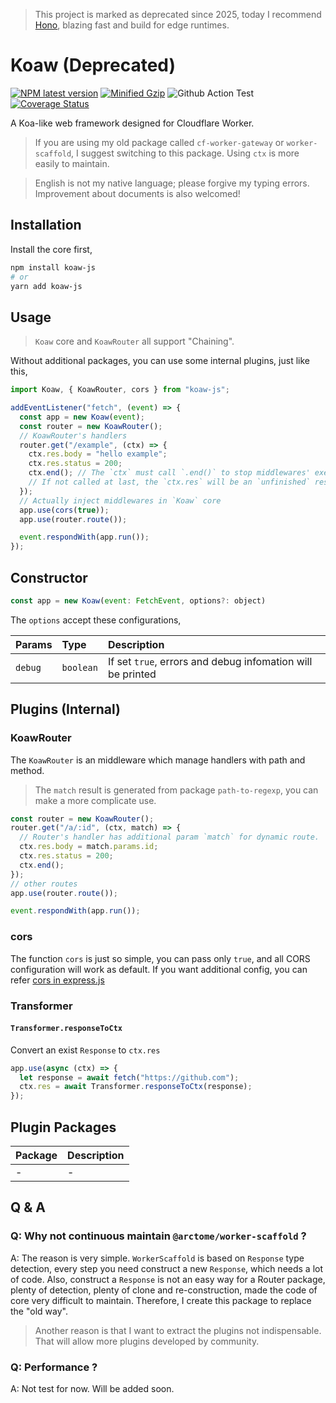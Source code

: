 > This project is marked as deprecated since 2025, today I recommend [Hono](https://github.com/honojs/hono), blazing fast and build for edge runtimes.

# Koaw (Deprecated)

[![NPM latest version](https://badgen.net/npm/v/koaw-js)](https://www.npmjs.com/package/koaw-js)
[![Minified Gzip](https://badgen.net/bundlephobia/minzip/koaw-js)](https://bundlephobia.com/package/koaw-js)
![Github Action Test](https://github.com/arctome/koaw/actions/workflows/test.yml/badge.svg)
[![Coverage Status](https://coveralls.io/repos/github/arctome/koaw/badge.svg?branch=main)](https://coveralls.io/github/arctome/koaw?branch=main)

A Koa-like web framework designed for Cloudflare Worker.

> If you are using my old package called `cf-worker-gateway` or `worker-scaffold`, I suggest switching to this package. Using `ctx` is more easily to maintain.

> English is not my native language; please forgive my typing errors. Improvement about documents is also welcomed!

## Installation

Install the core first,

```bash
npm install koaw-js
# or
yarn add koaw-js
```

## Usage

> `Koaw` core and `KoawRouter` all support "Chaining".

Without additional packages, you can use some internal plugins, just like this,

```javascript
import Koaw, { KoawRouter, cors } from "koaw-js";

addEventListener("fetch", (event) => {
  const app = new Koaw(event);
  const router = new KoawRouter();
  // KoawRouter's handlers
  router.get("/example", (ctx) => {
    ctx.res.body = "hello example";
    ctx.res.status = 200;
    ctx.end(); // The `ctx` must call `.end()` to stop middlewares' execution.
    // If not called at last, the `ctx.res` will be an `unfinished` response.
  });
  // Actually inject middlewares in `Koaw` core
  app.use(cors(true));
  app.use(router.route());

  event.respondWith(app.run());
});
```

## Constructor

```javascript
const app = new Koaw(event: FetchEvent, options?: object)
```

The `options` accept these configurations,

| Params  | Type      | Description                                                |
| :------ | :-------- | :--------------------------------------------------------- |
| `debug` | `boolean` | If set `true`, errors and debug infomation will be printed |

## Plugins (Internal)

### KoawRouter

The `KoawRouter` is an middleware which manage handlers with path and method.

> The `match` result is generated from package `path-to-regexp`, you can make a more complicate use.

```javascript
const router = new KoawRouter();
router.get("/a/:id", (ctx, match) => {
  // Router's handler has additional param `match` for dynamic route.
  ctx.res.body = match.params.id;
  ctx.res.status = 200;
  ctx.end();
});
// other routes
app.use(router.route());

event.respondWith(app.run());
```

### cors

The function `cors` is just so simple, you can pass only `true`, and all CORS configuration will work as default. If you want additional config, you can refer [cors in express.js](https://www.npmjs.com/package/cors)

### Transformer

#### `Transformer.responseToCtx`

Convert an exist `Response` to `ctx.res`

```javascript
app.use(async (ctx) => {
  let response = await fetch("https://github.com");
  ctx.res = await Transformer.responseToCtx(response);
});
```

## Plugin Packages

| Package | Description |
| :------ | :---------- |
| -       | -           |

## Q & A

### Q: Why not continuous maintain `@arctome/worker-scaffold` ?

A: The reason is very simple. `WorkerScaffold` is based on `Response` type detection, every step you need construct a new `Response`, which needs a lot of code. Also, construct a `Response` is not an easy way for a Router package, plenty of detection, plenty of clone and re-construction, made the code of core very difficult to maintain. Therefore, I create this package to replace the "old way".

> Another reason is that I want to extract the plugins not indispensable. That will allow more plugins developed by community.

### Q: Performance ?

A: Not test for now. Will be added soon.
